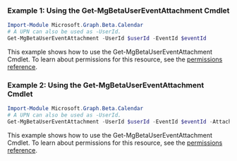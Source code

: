 ### Example 1: Using the Get-MgBetaUserEventAttachment Cmdlet
```powershell
Import-Module Microsoft.Graph.Beta.Calendar
# A UPN can also be used as -UserId.
Get-MgBetaUserEventAttachment -UserId $userId -EventId $eventId
```
This example shows how to use the Get-MgBetaUserEventAttachment Cmdlet.
To learn about permissions for this resource, see the [permissions reference](/graph/permissions-reference).
### Example 2: Using the Get-MgBetaUserEventAttachment Cmdlet
```powershell
Import-Module Microsoft.Graph.Beta.Calendar
# A UPN can also be used as -UserId.
Get-MgBetaUserEventAttachment -UserId $userId -EventId $eventId -AttachmentId $attachmentId
```
This example shows how to use the Get-MgBetaUserEventAttachment Cmdlet.
To learn about permissions for this resource, see the [permissions reference](/graph/permissions-reference).
